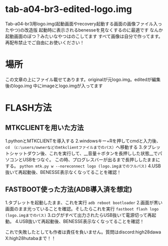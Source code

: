 # tab-a04-br3-edited-logo.img
Tab-a04-br3用logo.img(起動画面やrecovery起動する画面の画像ファイル入ったやつ)の改造版
起動時に表示されるbenesseを見なくするのに最適です
なんか起動画面のぼつ？みたいなやつはのこしてます
すべて画像は自分で作ってます。再配布禁止でご自由にお使いください！
# 場所
この文章の上にファイル載せてあります。originalが元logo.img。editedが編集後のlogo.img
中にimageとlogo.imgが入ってます
# FLASH方法
## MTKCLIENTを用いた方法
1.pythonとMTKCLIENTを導入する
2.windowsキー+Rを押してcmdと入力後、
```cd （c:\users/ownerなどのmtkclientファイルまでのパス）```へ移動する
3.タブレットシャットダウン後、これを実行して、__音量＋ボタンを長押しした状態__でパソコンとUSBをつなぐ。
この時、プログレスバーが出るまで長押ししたままにする。
```python mtk.py w --noreconnect logo (logo.imgまでのフルパス)```
4.USB抜いて再起動後、BENESSE表示なくなってることを確認！

## FASTBOOT使った方法(ADB導入済を想定)
1.タブレットを起動したまま、これを実行
```adb reboot bootloader```
2.画面が黒い画面のまま光っていることを確認。そしたらこれを実行
```fastboot flash logo (logo.imgまでのパス)```
3.ログがすべて出力されたらUSB抜いて電源切って再起動。
4.USB抜いて再起動後、BENESSE表示なくなってることを確認！

これで失敗したとしても作者は責任を負いません。質問はdiscord:high28dawa X:high28hutabaまで！！
